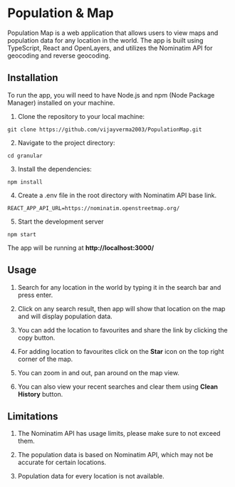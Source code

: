 # Population & Map

Population Map is a web application that allows users to view maps and population data for any location in the world. The app is built using TypeScript, React and OpenLayers, and utilizes the Nominatim API for geocoding and reverse geocoding.

## Installation

To run the app, you will need to have Node.js and npm (Node Package Manager) installed on your machine.

1. Clone the repository to your local machine:

```console
git clone https://github.com/vijayverma2003/PopulationMap.git
```

2. Navigate to the project directory:

```console
cd granular
```

3. Install the dependencies:

```console
npm install
```

4. Create a .env file in the root directory with Nominatim API base link.

```env
REACT_APP_API_URL=https://nominatim.openstreetmap.org/
```

5. Start the development server

```console
npm start
```

The app will be running at **http://localhost:3000/**




## Usage

1. Search for any location in the world by typing it in the search bar and press enter.

2. Click on any search result, then app will show that location on the map and will display population data. 

3. You can add the location to favourites and share the link by clicking the copy button.

4. For adding location to favourites click on the **Star** icon on the top right corner of the map.

5. You can zoom in and out, pan around on the map view.

6. You can also view your recent searches and clear them using **Clean History** button.


## Limitations

1. The Nominatim API has usage limits, please make sure to not exceed them.

2. The population data is based on Nominatim API, which may not be accurate for certain locations.

3. Population data for every location is not available.
